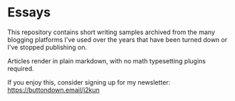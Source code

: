 # Essays

This repository contains short writing samples archived from the many blogging
platforms I've used over the years that have been turned down or I've stopped publishing on.

Articles render in plain markdown, with no math typesetting plugins required.

If you enjoy this, consider signing up for my newsletter: https://buttondown.email/j2kun
